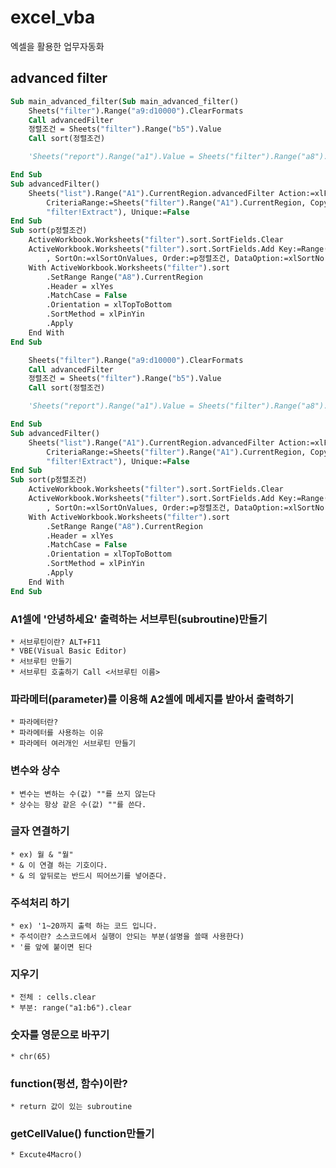 # excel_vba
엑셀을 활용한 업무자동화

## advanced filter
```vb
Sub main_advanced_filter(Sub main_advanced_filter()
    Sheets("filter").Range("a9:d10000").ClearFormats
    Call advancedFilter
    정렬조건 = Sheets("filter").Range("b5").Value
    Call sort(정렬조건)

    'Sheets("report").Range("a1").Value = Sheets("filter").Range("a8").CurrentRegion

End Sub
Sub advancedFilter()
    Sheets("list").Range("A1").CurrentRegion.advancedFilter Action:=xlFilterCopy, _
        CriteriaRange:=Sheets("filter").Range("A1").CurrentRegion, CopyToRange:=Range( _
        "filter!Extract"), Unique:=False
End Sub
Sub sort(p정렬조건)
    ActiveWorkbook.Worksheets("filter").sort.SortFields.Clear
    ActiveWorkbook.Worksheets("filter").sort.SortFields.Add Key:=Range("B9:B47") _
        , SortOn:=xlSortOnValues, Order:=p정렬조건, DataOption:=xlSortNormal
    With ActiveWorkbook.Worksheets("filter").sort
        .SetRange Range("A8").CurrentRegion
        .Header = xlYes
        .MatchCase = False
        .Orientation = xlTopToBottom
        .SortMethod = xlPinYin
        .Apply
    End With
End Sub

    Sheets("filter").Range("a9:d10000").ClearFormats
    Call advancedFilter
    정렬조건 = Sheets("filter").Range("b5").Value
    Call sort(정렬조건)

    'Sheets("report").Range("a1").Value = Sheets("filter").Range("a8").CurrentRegion

End Sub
Sub advancedFilter()
    Sheets("list").Range("A1").CurrentRegion.advancedFilter Action:=xlFilterCopy, _
        CriteriaRange:=Sheets("filter").Range("A1").CurrentRegion, CopyToRange:=Range( _
        "filter!Extract"), Unique:=False
End Sub
Sub sort(p정렬조건)
    ActiveWorkbook.Worksheets("filter").sort.SortFields.Clear
    ActiveWorkbook.Worksheets("filter").sort.SortFields.Add Key:=Range("B9:B47") _
        , SortOn:=xlSortOnValues, Order:=p정렬조건, DataOption:=xlSortNormal
    With ActiveWorkbook.Worksheets("filter").sort
        .SetRange Range("A8").CurrentRegion
        .Header = xlYes
        .MatchCase = False
        .Orientation = xlTopToBottom
        .SortMethod = xlPinYin
        .Apply
    End With
End Sub

```

### A1셀에 '안녕하세요' 출력하는 서브루틴(subroutine)만들기
    * 서브루틴이란? ALT+F11
    * VBE(Visual Basic Editor)
    * 서브루틴 만들기
    * 서브루틴 호출하기 Call <서브루틴 이름>

### 파라메터(parameter)를 이용해 A2셀에 메세지를 받아서 출력하기
    * 파라메터란?
    * 파라메터를 사용하는 이유
    * 파라메터 여러개인 서브루틴 만들기

### 변수와 상수
    * 변수는 변하는 수(값) ""를 쓰지 않는다
    * 상수는 항상 같은 수(값) ""를 쓴다.

### 글자 연결하기
    * ex) 월 & "월"
    * & 이 연결 하는 기호이다.
    * & 의 앞뒤로는 반드시 띄어쓰기를 넣어준다.

### 주석처리 하기
    * ex) '1~20까지 출력 하는 코드 입니다.
    * 주석이란? 소스코드에서 실행이 안되는 부분(설명을 쓸때 사용한다)
    * '를 앞에 붙이면 된다

### 지우기
    * 전체 : cells.clear
    * 부분: range("a1:b6").clear

### 숫자를 영문으로 바꾸기
    * chr(65)

### function(펑션, 함수)이란?
    * return 값이 있는 subroutine

### getCellValue() function만들기
    * Excute4Macro()


